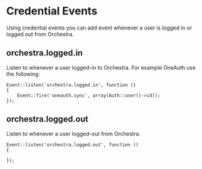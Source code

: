 # Credential Events

Using credential events you can add event whenever a user is logged in or logged out from Orchestra.

## orchestra.logged.in

Listen to whenever a user logged-in to Orchestra. For example OneAuth use the following:

	Event::listen('orchestra.logged.in', function ()
	{
		Event::fire('oneauth.sync', array(Auth::user()->id));
	});

## orchestra.logged.out

Listen to whenever a user logged-out from Orchestra.

	Event::listen('orchestra.logged.out', function ()
	{
		
	});